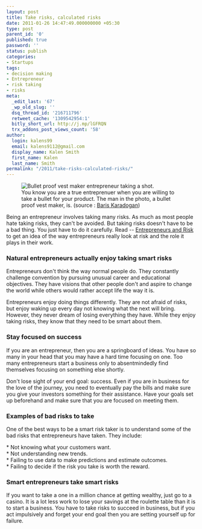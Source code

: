 ```yaml
---
layout: post
title: Take risks, calculated risks
date: 2011-01-26 14:47:49.000000000 +05:30
type: post
parent_id: '0'
published: true
password: ''
status: publish
categories:
- Startups
tags:
- decision making
- Entrepreneur
- risk taking
- risks
meta:
  _edit_last: '67'
  _wp_old_slug: ''
  dsq_thread_id: '216711796'
  retweet_cache: '1309542954:1'
  bitly_short_url: http://j.mp/lGFRQN
  trx_addons_post_views_count: '58'
author:
  login: kalens99
  email: kalens9112@gmail.com
  display_name: Kalen Smith
  first_name: Kalen
  last_name: Smith
permalink: "/2011/take-risks-calculated-risks/"
---
```

<figure><img src="{{ site.baseurl }}/assets/2011/01/true-entrepreneur.jpg" alt="Bullet proof vest maker entrepreneur taking a shot." /><br />
<figcaption>You know you are a true entreprenuer when you are willing to take a bullet for your product.  The man in the photo, a bullet proof vest maker, is. (source : <a href="http://baris.typepad.com/">Baris Karadogan</a>)</figcaption>
</figure>
<p>Being an entrepreneur involves taking many risks. As much as most people hate taking risks, they can't be avoided. But taking risks doesn't have to be a bad thing. You just have to do it carefully. Read -- <a href="http://www.businessweek.com/smallbiz/running_small_business/archives/2009/08/entrepreneurs_a.html">Entrepreneurs and Risk</a> to get an idea of the way entrepreneurs really look at risk and the role it plays in their work.</p>
<p><!--more--></p>
<h3>Natural entrepreneurs actually enjoy taking smart risks</h3>
<p>Entrepreneurs don't think the way normal people do. They constantly challenge convention by pursuing unusual career and educational objectives. They have visions that other people don't and aspire to change the world while others would rather accept life the way it is.</p>
<p>Entrepreneurs enjoy doing things differently. They are not afraid of risks, but enjoy waking up every day not knowing what the next will bring. However, they never dream of losing everything they have. While they enjoy taking risks, they know that they need to be smart about them.</p>
<h3>Stay focused on success</h3>
<p>If you are an entrepreneur, then you are a springboard of ideas. You have so many in your head that you may have a hard time focusing on one. Too many entrepreneurs start a business only to absentmindedly find themselves focusing on something else shortly.</p>
<p>Don't lose sight of your end goal: success. Even if you are in business for the love of the journey, you need to eventually pay the bills and make sure you give your investors something for their assistance. Have your goals set up beforehand and make sure that you are focused on meeting them.</p>
<h3>Examples of bad risks to take</h3>
<p>One of the best ways to be a smart risk taker is to understand some of the bad risks that entrepreneurs have taken. They include:</p>
<p>* Not knowing what your customers want.<br />
* Not understanding new trends.<br />
* Failing to use data to make predictions and estimate outcomes.<br />
* Failing to decide if the risk you take is worth the reward.</p>
<h3>Smart entrepreneurs take smart risks</h3>
<p>If you want to take a one in a million chance at getting wealthy, just go to a casino. It is a lot less work to lose your savings at the roulette table than it is to start a business. You have to take risks to succeed in business, but if you act impulsively and forget your end goal then you are setting yourself up for failure.</p>
